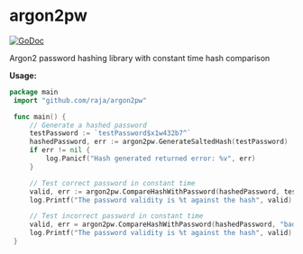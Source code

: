 # argon2pw
[![GoDoc](https://godoc.org/github.com/raja/argon2pw?status.svg)](https://godoc.org/github.com/raja/argon2pw)

Argon2 password hashing library with constant time hash comparison


**Usage:**
```go
package main
 import "github.com/raja/argon2pw"

 func main() {
	 // Generate a hashed password
	 testPassword := `testPassword$x1w432b7^`
	 hashedPassword, err := argon2pw.GenerateSaltedHash(testPassword)
	 if err != nil {
         log.Panicf("Hash generated returned error: %v", err)
	 }

	 // Test correct password in constant time
	 valid, err := argon2pw.CompareHashWithPassword(hashedPassword, testPassword)
	 log.Printf("The password validity is %t against the hash", valid)

	 // Test incorrect password in constant time
	 valid, err = argon2pw.CompareHashWithPassword(hashedPassword, "badPass")
	 log.Printf("The password validity is %t against the hash", valid)
 }

```
